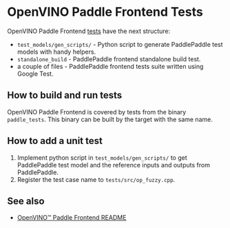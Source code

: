 # OpenVINO Paddle Frontend Tests

OpenVINO Paddle Frontend [tests](../tests) have the next structure:
 * `test_models/gen_scripts/` - Python script to generate PaddlePaddle test models with handy helpers.
 * `standalone_build` - PaddlePaddle frontend standalone build test.
 * a couple of files - PaddlePaddle frontend tests suite written using Google Test.

## How to build and run tests

OpenVINO Paddle Frontend is covered by tests from the binary `paddle_tests`. This binary can be built by the target with the same name.

## How to add a unit test
1. Implement python script in `test_models/gen_scripts/` to get PaddlePaddle test model and the reference inputs and outputs from PaddlePaddle. 
2. Register the test case name to `tests/src/op_fuzzy.cpp`.

## See also
 * [OpenVINO™ Paddle Frontend README](../README.md)
